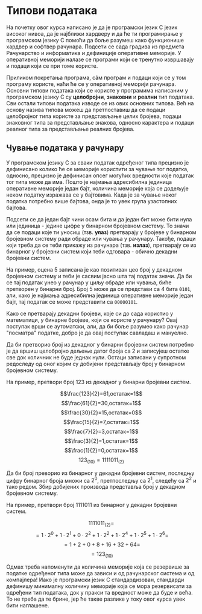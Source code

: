 # Типови података

На почетку овог курса написано је да је програмски језик C језик високог нивоа,
да је најближи хардверу и да ће ти програмирање у програмском језику C помоћи
да боље разумеш како функционише хардвер и софтвер рачунара. Подсети се сада
градива из предмета Рачунарство и информатика и дефиниције оперативне меморије.
У оперативној меморији налазе се програми који се тренутно извршавају и подаци
који се при томе користе.

Приликом покретања програма, сâм програм и подаци који се у том програму
користе, наћи ће се у оперативној меморији рачунара. Основни типови података
који се користе у програмима написаним у програмском језику C су
**целобројни**, **знаковни** и **реални** тип података. Сви остали типови
података изводе се из ових основних типова. Већ на основу назива типова можеш
да претпоставиш да се подаци целобројног типа користе за представљање целих
бројева, подаци знаковног типа за представљање знакова, односно карактера и
подаци реалног типа за представљање реалних бројева.

## Чување података у рачунару

У програмском језику C за сваки податак одређеног типа прецизно је дефинисано
колико ће се меморије користити за чување тог податка, односно, прецизно је
дефинисан опсег могућих вредности које податак тог типа може да има. Пошто је
најмања адресибилна јединица оперативне меморије један бајт, количина меморије
која се додељује неком податку изражава се у бајтовима. Када је за чување неког
податка потребно више бајтова, онда је то увек група узастопних бајтова.

Подсети се да један бајт чини осам бита и да један бит може бити нула или
јединица - једине цифре у бинарном бројевном систему. То значи да се подаци
које ти уносиш (тзв. **улаз**) претварају у бројеве у бинарном бројевном
систему ради обраде или чувања у рачунару. Такође, подаци који треба да се теби
прикажу из рачунара (тзв. **излаз**), претварају се из бинарног у бројевни
систем који теби одговара - обично декадни бројевни систем.

На пример, оцена $5$ записана је као позитиван цео број у декадном бројевном
систему и теби је сасвим јасно шта тај податак значи. Да би се тај податак унео
у рачунар у циљу обраде или чувања, биће претворен у бинарни број. Број $5$
може да се представи са 4 бита `0101`, али, како је најмања адресибилна
јединица оперативне меморије један бајт, тај податак се може представити са
`00000101`.

Како се претварају декадни бројеви, које си до сада користио у математици, у
бинарне бројеве, који се користе у рачунару? Овај поступак врши се аутоматски,
али, да би боље разумео како рачунар "посматра" податке, добро је да овај
поступак савладаш и мануелно.

Да би претворио број из декадног у бинарни бројевни систем потребно је да вршиш
целобројно дељење датог броја са $2$ и записујеш остатке све док количник не
буде једнак нули. Остаци записани у супротном редоследу од оног којим су
добијени представљају број у бинарном бројевном систему.

На пример, претвори број $123$ из декадног у бинарни бројевни систем.

$$\frac{123}{2}=61,остатак=1$$
$$\frac{61}{2}=30,остатак=1$$
$$\frac{30}{2}=15,остатак=0$$
$$\frac{15}{2}=7,остатак=1$$
$$\frac{7}{2}=3,остатак=1$$
$$\frac{3}{2}=1,остатак=1$$
$$\frac{1}{2}=0,остатак=1$$
$$123_{(10)}=1111011_{(2)}$$

Да би број преворио из бинарног у декадни бројевни систем, последњу цифру
бинарног броја множи са $2^0$, претпоследњу са $2^1$, следећу са $2^2$ и тако
редом. Збир добијених производа представља број у декадном бројевном систему.

На пример, претвори број $1111011$ из бинарног у декадни бројевни систем.

$$1111011_{(2)}=$$
$$=1\cdot2^{0}+1\cdot2^{1}+0\cdot2^{2}+1\cdot2^{2}+1\cdot2^{4}+1\cdot2^{5}+1\cdot2^{6}=$$
$$=1+2+0+8+16+32+64=$$
$$=123_{(10)}$$

Одмах треба напоменути да количина меморије која се резервише за податке
одређеног типа може да зависи и од рачунарског система и од компајлера! Иако је
програмски језик C стандардизован, стандарди дефинишу минималну количину
меморије која се мора резервисати за одређени тип података, док у пракси та
вредност може да буде и већа. То не треба да те брине, јер ће такве разлике у
току овог курса увек бити наглашене.
